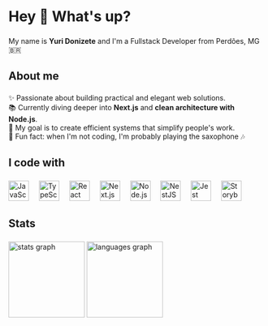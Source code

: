 <h1 align="left">Hey 👋 What's up?</h1>

###

<p align="left">My name is <strong>Yuri Donizete</strong> and I'm a Fullstack Developer from Perdões, MG 🇧🇷</p>

###

<h2 align="left">About me</h2>

###

<p align="left">
✨ Passionate about building practical and elegant web solutions.<br>
📚 Currently diving deeper into <strong>Next.js</strong> and <strong>clean architecture with Node.js</strong>.<br>
🎯 My goal is to create efficient systems that simplify people's work.<br>
🎷 Fun fact: when I'm not coding, I'm probably playing the saxophone 🎶
</p>

###

<h2 align="left">I code with</h2>

###

<div align="left">
  <img src="https://cdn.jsdelivr.net/gh/devicons/devicon/icons/javascript/javascript-original.svg" height="40" alt="JavaScript logo" />
  <img width="12" />
  <img src="https://cdn.jsdelivr.net/gh/devicons/devicon/icons/typescript/typescript-original.svg" height="40" alt="TypeScript logo" />
  <img width="12" />
  <img src="https://cdn.jsdelivr.net/gh/devicons/devicon/icons/react/react-original.svg" height="40" alt="React logo" />
  <img width="12" />
  <img src="https://cdn.jsdelivr.net/gh/devicons/devicon/icons/nextjs/nextjs-original.svg" height="40" alt="Next.js logo" />
  <img width="12" />
  <img src="https://cdn.jsdelivr.net/gh/devicons/devicon/icons/nodejs/nodejs-original.svg" height="40" alt="Node.js logo" />
  <img width="12" />
  <img src="https://cdn.jsdelivr.net/gh/devicons/devicon/icons/nestjs/nestjs-plain.svg" height="40" alt="NestJS logo" />
  <img width="12" />
  <img src="https://cdn.jsdelivr.net/gh/devicons/devicon/icons/jest/jest-plain.svg" height="40" alt="Jest logo" />
  <img width="12" />
  <img src="https://cdn.jsdelivr.net/gh/devicons/devicon/icons/storybook/storybook-original.svg" height="40" alt="Storybook logo" />
</div>

###

<h2 align="left">Stats</h2>

###

<div align="left">
  <img src="https://github-readme-stats.vercel.app/api?username=yuridonizete&show_icons=true&theme=tokyonight" height="150" alt="stats graph" />
  <img src="https://github-readme-stats.vercel.app/api/top-langs?username=yuridonizete&layout=compact&theme=tokyonight" height="150" alt="languages graph" />
</div>

